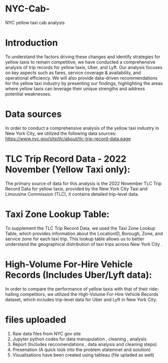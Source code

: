 # NYC-Cab-
NYC yellow taxi cab analysis
# Introduction
To understand the factors driving these changes and identify strategies for yellow taxis to remain competitive, we have conducted a comprehensive analysis of trip records for yellow taxis, Uber, and Lyft. Our analysis focuses on key aspects such as fares, service coverage & availability, and operational efficiency.
We will also provide data-driven recommendations for the yellow taxi industry by presenting our findings, highlighting the areas where yellow taxis can leverage their unique strengths and address potential weaknesses.
# Data sources
In order to conduct a comprehensive analysis of the yellow taxi industry in New York City, we utilized the following data sources:
https://www.nyc.gov/site/tlc/about/tlc-trip-record-data.page

# TLC Trip Record Data - 2022 November (Yellow Taxi only):
The primary source of data for this analysis is the 2022 November TLC Trip Record Data for yellow taxis, provided by the New York City Taxi and Limousine Commission (TLC), it contains detailed trip-level data.

# Taxi Zone Lookup Table:
To supplement the TLC Trip Record Data, we used the Taxi Zone Lookup Table, which provides information about the LocationID, Borough, Zone, and service zone for each taxi trip. This lookup table allows us to better understand the geographical distribution of taxi trips across New York City .

# High-Volume For-Hire Vehicle Records (Includes Uber/Lyft data):
In order to compare the performance of yellow taxis with that of their ride-hailing competitors, we utilized the High-Volume For-Hire Vehicle Records dataset, which includes trip-level data for Uber and Lyft in New York City.

# files uploaded
1. Raw data files from NYC gov site
2. Jupyter python codes for data manupulation , cleaning , analysis 
3. Report (Includes reccomendations , data analysis and cleaning steps)
4. Presenation (A quick look into the problem statemnet and solution)
5. Visualisations have been created using tableau (file upladed as well)
